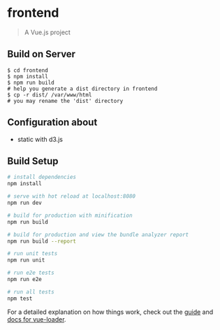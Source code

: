 # frontend

> A Vue.js project

## Build on Server
```
$ cd frontend
$ npm install
$ npm run build 
# help you generate a dist directory in frontend
$ cp -r dist/ /var/www/html
# you may rename the 'dist' directory
```

## Configuration about
* static with d3.js

## Build Setup

``` bash
# install dependencies
npm install

# serve with hot reload at localhost:8080
npm run dev

# build for production with minification
npm run build

# build for production and view the bundle analyzer report
npm run build --report

# run unit tests
npm run unit

# run e2e tests
npm run e2e

# run all tests
npm test
```

For a detailed explanation on how things work, check out the [guide](http://vuejs-templates.github.io/webpack/) and [docs for vue-loader](http://vuejs.github.io/vue-loader).
